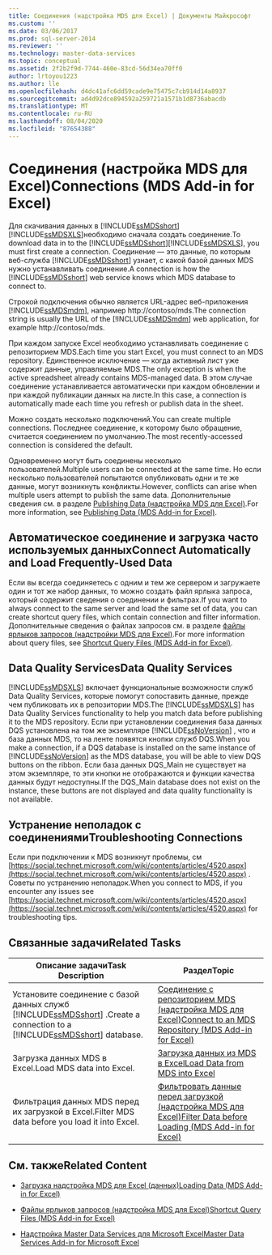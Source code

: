```yaml
---
title: Соединения (надстройка MDS для Excel) | Документы Майкрософт
ms.custom: ''
ms.date: 03/06/2017
ms.prod: sql-server-2014
ms.reviewer: ''
ms.technology: master-data-services
ms.topic: conceptual
ms.assetid: 2f2b2f9d-7744-460e-83cd-56d34ea70ff0
author: lrtoyou1223
ms.author: lle
ms.openlocfilehash: d4dc41afc6dd59cade9e75475c7cb914d14a8937
ms.sourcegitcommit: ad4d92dce894592a259721a1571b1d8736abacdb
ms.translationtype: MT
ms.contentlocale: ru-RU
ms.lasthandoff: 08/04/2020
ms.locfileid: "87654388"
---
```

# <a name="connections-mds-add-in-for-excel"></a><span data-ttu-id="b50c8-102">Соединения (настройка MDS для Excel)</span><span class="sxs-lookup"><span data-stu-id="b50c8-102">Connections (MDS Add-in for Excel)</span></span>
  <span data-ttu-id="b50c8-103">Для скачивания данных в [!INCLUDE[ssMDSshort](../../includes/ssmdsshort-md.md)][!INCLUDE[ssMDSXLS](../../includes/ssmdsxls-md.md)]необходимо сначала создать соединение.</span><span class="sxs-lookup"><span data-stu-id="b50c8-103">To download data in to the [!INCLUDE[ssMDSshort](../../includes/ssmdsshort-md.md)][!INCLUDE[ssMDSXLS](../../includes/ssmdsxls-md.md)], you must first create a connection.</span></span> <span data-ttu-id="b50c8-104">Соединение — это данные, по которым веб-служба [!INCLUDE[ssMDSshort](../../includes/ssmdsshort-md.md)] узнает, с какой базой данных MDS нужно устанавливать соединение.</span><span class="sxs-lookup"><span data-stu-id="b50c8-104">A connection is how the [!INCLUDE[ssMDSshort](../../includes/ssmdsshort-md.md)] web service knows which MDS database to connect to.</span></span>  
  
 <span data-ttu-id="b50c8-105">Строкой подключения обычно является URL-адрес веб-приложения [!INCLUDE[ssMDSmdm](../../includes/ssmdsmdm-md.md)], например http://contoso/mds.</span><span class="sxs-lookup"><span data-stu-id="b50c8-105">The connection string is usually the URL of the [!INCLUDE[ssMDSmdm](../../includes/ssmdsmdm-md.md)] web application, for example http://contoso/mds.</span></span>  
  
 <span data-ttu-id="b50c8-106">При каждом запуске Excel необходимо устанавливать соединение с репозиторием MDS.</span><span class="sxs-lookup"><span data-stu-id="b50c8-106">Each time you start Excel, you must connect to an MDS repository.</span></span> <span data-ttu-id="b50c8-107">Единственное исключение — когда активный лист уже содержит данные, управляемые MDS.</span><span class="sxs-lookup"><span data-stu-id="b50c8-107">The only exception is when the active spreadsheet already contains MDS-managed data.</span></span> <span data-ttu-id="b50c8-108">В этом случае соединение устанавливается автоматически при каждом обновлении и при каждой публикации данных на листе.</span><span class="sxs-lookup"><span data-stu-id="b50c8-108">In this case, a connection is automatically made each time you refresh or publish data in the sheet.</span></span>  
  
 <span data-ttu-id="b50c8-109">Можно создать несколько подключений.</span><span class="sxs-lookup"><span data-stu-id="b50c8-109">You can create multiple connections.</span></span> <span data-ttu-id="b50c8-110">Последнее соединение, к которому было обращение, считается соединением по умолчанию.</span><span class="sxs-lookup"><span data-stu-id="b50c8-110">The most recently-accessed connection is considered the default.</span></span>  
  
 <span data-ttu-id="b50c8-111">Одновременно могут быть соединены несколько пользователей.</span><span class="sxs-lookup"><span data-stu-id="b50c8-111">Multiple users can be connected at the same time.</span></span> <span data-ttu-id="b50c8-112">Но если несколько пользователей попытаются опубликовать одни и те же данные, могут возникнуть конфликты.</span><span class="sxs-lookup"><span data-stu-id="b50c8-112">However, conflicts can arise when multiple users attempt to publish the same data.</span></span> <span data-ttu-id="b50c8-113">Дополнительные сведения см. в разделе [Publishing Data &#40;надстройка MDS для Excel&#41;](overview-importing-data-from-excel-mds-add-in-for-excel.md).</span><span class="sxs-lookup"><span data-stu-id="b50c8-113">For more information, see [Publishing Data &#40;MDS Add-in for Excel&#41;](overview-importing-data-from-excel-mds-add-in-for-excel.md).</span></span>  
  
## <a name="connect-automatically-and-load-frequently-used-data"></a><span data-ttu-id="b50c8-114">Автоматическое соединение и загрузка часто используемых данных</span><span class="sxs-lookup"><span data-stu-id="b50c8-114">Connect Automatically and Load Frequently-Used Data</span></span>  
 <span data-ttu-id="b50c8-115">Если вы всегда соединяетесь с одним и тем же сервером и загружаете один и тот же набор данных, то можно создать файл ярлыка запроса, который содержит сведения о соединении и фильтрах.</span><span class="sxs-lookup"><span data-stu-id="b50c8-115">If you want to always connect to the same server and load the same set of data, you can create shortcut query files, which contain connection and filter information.</span></span> <span data-ttu-id="b50c8-116">Дополнительные сведения о файлах запросов см. в разделе [файлы ярлыков запросов &#40;надстройки MDS для Excel&#41;](shortcut-query-files-mds-add-in-for-excel.md).</span><span class="sxs-lookup"><span data-stu-id="b50c8-116">For more information about query files, see [Shortcut Query Files &#40;MDS Add-in for Excel&#41;](shortcut-query-files-mds-add-in-for-excel.md).</span></span>  
  
## <a name="data-quality-services"></a><span data-ttu-id="b50c8-117">Data Quality Services</span><span class="sxs-lookup"><span data-stu-id="b50c8-117">Data Quality Services</span></span>  
 <span data-ttu-id="b50c8-118">[!INCLUDE[ssMDSXLS](../../includes/ssmdsxls-md.md)] включает функциональные возможности служб Data Quality Services, которые помогут сопоставить данные, прежде чем публиковать их в репозитории MDS.</span><span class="sxs-lookup"><span data-stu-id="b50c8-118">The [!INCLUDE[ssMDSXLS](../../includes/ssmdsxls-md.md)] has Data Quality Services functionality to help you match data before publishing it to the MDS repository.</span></span> <span data-ttu-id="b50c8-119">Если при установлении соединения база данных DQS установлена на том же экземпляре [!INCLUDE[ssNoVersion](../../includes/ssnoversion-md.md)] , что и база данных MDS, то на ленте появятся кнопки служб DQS.</span><span class="sxs-lookup"><span data-stu-id="b50c8-119">When you make a connection, if a DQS database is installed on the same instance of [!INCLUDE[ssNoVersion](../../includes/ssnoversion-md.md)] as the MDS database, you will be able to view DQS buttons on the ribbon.</span></span> <span data-ttu-id="b50c8-120">Если база данных DQS_Main не существует на этом экземпляре, то эти кнопки не отображаются и функции качества данных будут недоступны.</span><span class="sxs-lookup"><span data-stu-id="b50c8-120">If the DQS_Main database does not exist on the instance, these buttons are not displayed and data quality functionality is not available.</span></span>  
  
## <a name="troubleshooting-connections"></a><span data-ttu-id="b50c8-121">Устранение неполадок с соединениями</span><span class="sxs-lookup"><span data-stu-id="b50c8-121">Troubleshooting Connections</span></span>  
 <span data-ttu-id="b50c8-122">Если при подключении к MDS возникнут проблемы, см [https://social.technet.microsoft.com/wiki/contents/articles/4520.aspx](https://social.technet.microsoft.com/wiki/contents/articles/4520.aspx) . Советы по устранению неполадок.</span><span class="sxs-lookup"><span data-stu-id="b50c8-122">When you connect to MDS, if you encounter any issues see [https://social.technet.microsoft.com/wiki/contents/articles/4520.aspx](https://social.technet.microsoft.com/wiki/contents/articles/4520.aspx) for troubleshooting tips.</span></span>  
  
## <a name="related-tasks"></a><span data-ttu-id="b50c8-123">Связанные задачи</span><span class="sxs-lookup"><span data-stu-id="b50c8-123">Related Tasks</span></span>  
  
|<span data-ttu-id="b50c8-124">Описание задачи</span><span class="sxs-lookup"><span data-stu-id="b50c8-124">Task Description</span></span>|<span data-ttu-id="b50c8-125">Раздел</span><span class="sxs-lookup"><span data-stu-id="b50c8-125">Topic</span></span>|  
|----------------------|-----------|  
|<span data-ttu-id="b50c8-126">Установите соединение с базой данных служб [!INCLUDE[ssMDSshort](../../includes/ssmdsshort-md.md)] .</span><span class="sxs-lookup"><span data-stu-id="b50c8-126">Create a connection to a [!INCLUDE[ssMDSshort](../../includes/ssmdsshort-md.md)] database.</span></span>|[<span data-ttu-id="b50c8-127">Соединение с репозиторием MDS (надстройка MDS для Excel)</span><span class="sxs-lookup"><span data-stu-id="b50c8-127">Connect to an MDS Repository &#40;MDS Add-in for Excel&#41;</span></span>](connect-to-an-mds-repository-mds-add-in-for-excel.md)|  
|<span data-ttu-id="b50c8-128">Загрузка данных MDS в Excel.</span><span class="sxs-lookup"><span data-stu-id="b50c8-128">Load MDS data into Excel.</span></span>|[<span data-ttu-id="b50c8-129">Загрузка данных из MDS в Excel</span><span class="sxs-lookup"><span data-stu-id="b50c8-129">Load Data from MDS into Excel</span></span>](export-data-to-excel-from-master-data-services.md)|  
|<span data-ttu-id="b50c8-130">Фильтрация данных MDS перед их загрузкой в Excel.</span><span class="sxs-lookup"><span data-stu-id="b50c8-130">Filter MDS data before you load it into Excel.</span></span>|[<span data-ttu-id="b50c8-131">Фильтровать данные перед загрузкой &#40;надстройка MDS для Excel&#41;</span><span class="sxs-lookup"><span data-stu-id="b50c8-131">Filter Data before Loading &#40;MDS Add-in for Excel&#41;</span></span>](filter-data-before-exporting-mds-add-in-for-excel.md)|  
  
## <a name="related-content"></a><span data-ttu-id="b50c8-132">См. также</span><span class="sxs-lookup"><span data-stu-id="b50c8-132">Related Content</span></span>  
  
-   [<span data-ttu-id="b50c8-133">Загрузка надстройка MDS для Excel &#40;данных&#41;</span><span class="sxs-lookup"><span data-stu-id="b50c8-133">Loading Data &#40;MDS Add-in for Excel&#41;</span></span>](overview-exporting-data-to-excel-mds-add-in-for-excel.md)  
  
-   [<span data-ttu-id="b50c8-134">Файлы ярлыков запросов (надстройка MDS для Excel)</span><span class="sxs-lookup"><span data-stu-id="b50c8-134">Shortcut Query Files &#40;MDS Add-in for Excel&#41;</span></span>](shortcut-query-files-mds-add-in-for-excel.md)  
  
-   [<span data-ttu-id="b50c8-135">Надстройка Master Data Services для Microsoft Excel</span><span class="sxs-lookup"><span data-stu-id="b50c8-135">Master Data Services Add-in for Microsoft Excel</span></span>](master-data-services-add-in-for-microsoft-excel.md)  
  
  
